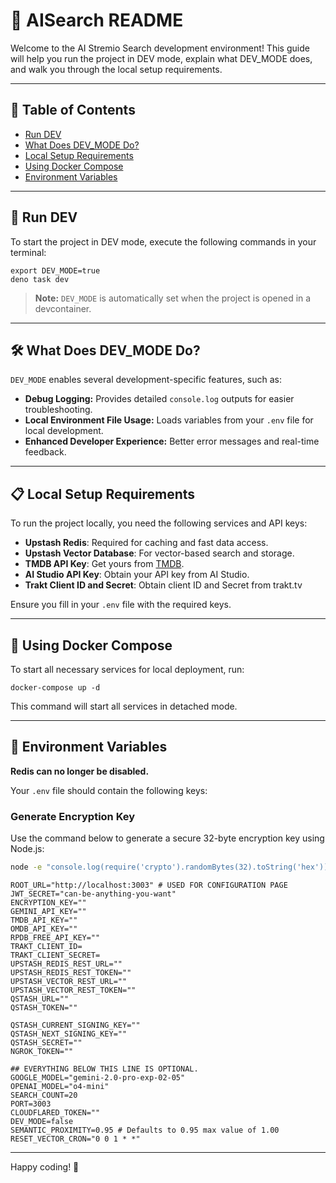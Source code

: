 # 🚀 AISearch README

Welcome to the AI Stremio Search development environment! This guide will help
you run the project in DEV mode, explain what DEV_MODE does, and walk you
through the local setup requirements.

---

## 📖 Table of Contents

- [Run DEV](#run-dev)
- [What Does DEV_MODE Do?](#what-does-dev_mode-do)
- [Local Setup Requirements](#local-setup-requirements)
- [Using Docker Compose](#using-docker-compose)
- [Environment Variables](#environment-variables)

---

## 🔧 Run DEV

To start the project in DEV mode, execute the following commands in your
terminal:

```shell
export DEV_MODE=true
deno task dev
```

> **Note:** `DEV_MODE` is automatically set when the project is opened in a
> devcontainer.

---

## 🛠 What Does DEV_MODE Do?

`DEV_MODE` enables several development-specific features, such as:

- **Debug Logging:** Provides detailed `console.log` outputs for easier
  troubleshooting.
- **Local Environment File Usage:** Loads variables from your `.env` file for
  local development.
- **Enhanced Developer Experience:** Better error messages and real-time
  feedback.

---

## 📋 Local Setup Requirements

To run the project locally, you need the following services and API keys:

- **Upstash Redis**: Required for caching and fast data access.
- **Upstash Vector Database**: For vector-based search and storage.
- **TMDB API Key**: Get yours from [TMDB](https://www.themoviedb.org/).
- **AI Studio API Key**: Obtain your API key from AI Studio.
- **Trakt Client ID and Secret**: Obtain client ID and Secret from trakt.tv

Ensure you fill in your `.env` file with the required keys.

---

## 🐳 Using Docker Compose

To start all necessary services for local deployment, run:

```shell
docker-compose up -d
```

This command will start all services in detached mode.

---

## 🌱 Environment Variables

**Redis can no longer be disabled.**

Your `.env` file should contain the following keys:

### Generate Encryption Key

Use the command below to generate a secure 32-byte encryption key using Node.js:

```bash
node -e "console.log(require('crypto').randomBytes(32).toString('hex'))"
```

```dotenv
ROOT_URL="http://localhost:3003" # USED FOR CONFIGURATION PAGE
JWT_SECRET="can-be-anything-you-want"
ENCRYPTION_KEY=""
GEMINI_API_KEY=""
TMDB_API_KEY=""
OMDB_API_KEY=""
RPDB_FREE_API_KEY=""
TRAKT_CLIENT_ID=
TRAKT_CLIENT_SECRET=
UPSTASH_REDIS_REST_URL=""
UPSTASH_REDIS_REST_TOKEN=""
UPSTASH_VECTOR_REST_URL=""
UPSTASH_VECTOR_REST_TOKEN=""
QSTASH_URL=""
QSTASH_TOKEN=""

QSTASH_CURRENT_SIGNING_KEY=""
QSTASH_NEXT_SIGNING_KEY=""
QSTASH_SECRET=""
NGROK_TOKEN=""

## EVERYTHING BELOW THIS LINE IS OPTIONAL.
GOOGLE_MODEL="gemini-2.0-pro-exp-02-05"
OPENAI_MODEL="o4-mini"
SEARCH_COUNT=20
PORT=3003
CLOUDFLARED_TOKEN=""
DEV_MODE=false 
SEMANTIC_PROXIMITY=0.95 # Defaults to 0.95 max value of 1.00
RESET_VECTOR_CRON="0 0 1 * *"
```

---

Happy coding! 🎉
